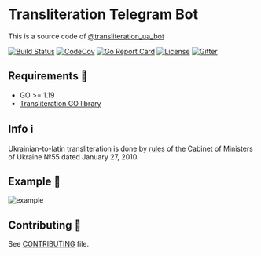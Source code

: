 # Transliteration Telegram Bot

This is a source code of [@transliteration_ua_bot](https://t.me/transliteration_ua_bot)

[![Build Status](https://img.shields.io/github/workflow/status/fre5h/transliteration-telegram-bot/CI/main?style=flat-square)](https://github.com/fre5h/transliteration-telegram-bot/actions?query=workflow%3ACI+branch%3Amain+)
[![CodeCov](https://img.shields.io/codecov/c/github/fre5h/transliteration-telegram-bot.svg?style=flat-square)](https://codecov.io/github/fre5h/transliteration-telegram-bot)
[![Go Report Card](https://goreportcard.com/badge/github.com/fre5h/transliteration-telegram-bot?style=flat-square)](https://goreportcard.com/report/github.com/fre5h/transliteration-telegram-bot)
[![License](https://img.shields.io/github/license/fre5h/transliteration-telegram-bot?style=flat-square)](https://pkg.go.dev/github.com/fre5h/transliteration-telegram-bot)
[![Gitter](https://img.shields.io/badge/gitter-join%20chat-brightgreen.svg?style=flat-square)](https://gitter.im/fre5h/transliteration-telegram-bot)

## Requirements 🧐

* GO >= 1.19
* [Transliteration GO library](https://github.com/fre5h/transliteration-go)

## Info ℹ️

Ukrainian-to-latin transliteration is done by [rules](https://zakon.rada.gov.ua/laws/show/55-2010-%D0%BF#Text) of the Cabinet of Ministers of Ukraine №55 dated January 27, 2010.

## Example 👀

![example](https://github.com/fre5h/transliteration-telegram-bot/blob/main/example.gif)

## Contributing 🤝

See [CONTRIBUTING](https://github.com/fre5h/transliteration-telegram-bot/blob/master/.github/CONTRIBUTING.md) file.
